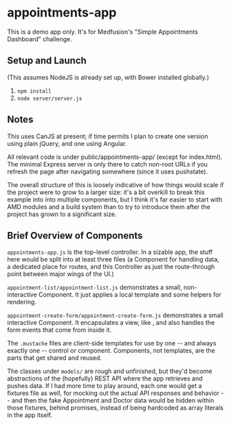 appointments-app
================

This is a demo app only. It's for Medfusion's "Simple Appointments Dashboard" challenge.


Setup and Launch
----------------

(This assumes NodeJS is already set up, with Bower installed globally.)

1. `npm install`
2. `node server/server.js`


Notes
-----

This uses CanJS at present; if time permits I plan to create one version using plain jQuery, and one using Angular.

All relevant code is under public/appointments-app/ (except for index.html). The minimal Express server is only there to catch non-root URLs if you refresh the page after navigating somewhere (since it uses pushstate).

The overall structure of this is loosely indicative of how things would scale if the project were to grow to a larger size: it's a bit overkill to break this example into into multiple components, but I think it's far easier to start with AMD modules and a build system than to try to introduce them after the project has grown to a significant size.


Brief Overview of Components
----------------------------

`appointments-app.js` is the top-level controller. In a sizable app, the stuff here would be split into at least three files (a Component for handling data, a dedicated place for routes, and this Controller as just the route-through point between major wings of the UI.)


`appointment-list/appointment-list.js` demonstrates a small, non-interactive Component. It just applies a local template and some helpers for rendering.

`appointment-create-form/appointment-create-form.js` demonstrates a small interactive Component. It encapsulates a view, like <appointment-list>, and also handles the form events that come from inside it.

The `.mustache` files are client-side templates for use by one -- and always exactly one -- control or component. Components, not templates, are the parts that get shared and reused.

The classes under `models/` are rough and unfinished, but they'd become abstractions of the (hopefully) REST API where the app retrieves and pushes data. If I had more time to play around, each one would get a fixtures file as well, for mocking out the actual API responses and behavior -- and then the fake Appointment and Doctor data would be hidden within those fixtures, behind promises, instead of being hardcoded as array literals in the app itself.
